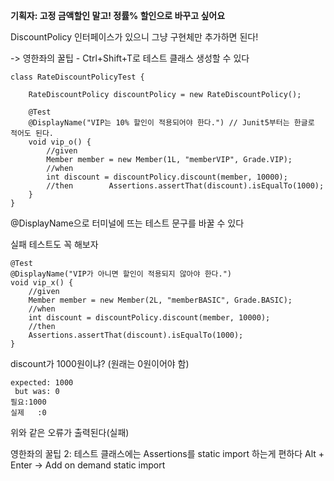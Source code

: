 **기획자: 고정 금액할인 말고! 정률% 할인으로 바꾸고 싶어요**

DiscountPolicy 인터페이스가 있으니 그냥 구현체만 추가하면 된다!

-> 영한좌의 꿀팁 - Ctrl+Shift+T로 테스트 클래스 생성할 수 있다


```
class RateDiscountPolicyTest {  
  
    RateDiscountPolicy discountPolicy = new RateDiscountPolicy();  
  
    @Test  
    @DisplayName("VIP는 10% 할인이 적용되어야 한다.") // Junit5부터는 한글로 적어도 된다.  
    void vip_o() {  
        //given  
        Member member = new Member(1L, "memberVIP", Grade.VIP);  
        //when  
        int discount = discountPolicy.discount(member, 10000); 
        //then        Assertions.assertThat(discount).isEqualTo(1000);   
    }
}
```
@DisplayName으로 터미널에 뜨는 테스트 문구를 바꿀 수 있다

실패 테스트도 꼭 해보자

```
@Test  
@DisplayName("VIP가 아니면 할인이 적용되지 않아야 한다.")  
void vip_x() {  
    //given  
    Member member = new Member(2L, "memberBASIC", Grade.BASIC);  
    //when  
    int discount = discountPolicy.discount(member, 10000);  
    //then  
    Assertions.assertThat(discount).isEqualTo(1000);  
}
```
discount가 1000원이냐? (원래는 0원이어야 함)

```
expected: 1000
 but was: 0
필요:1000
실제   :0
```
위와 같은 오류가 출력된다(실패)

영한좌의 꿀팁 2: 테스트 클래스에는 Assertions를 static import 하는게 편하다
Alt + Enter -> Add on demand static import
